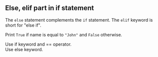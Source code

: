 ## Else, elif part in if statement

The `else` statement complements the `if` statement. The `elif` keyword is short for "else if".  
  
Print `True` if name is equal to `"John"` and `False` otherwise.  

<div class='hint'>Use if keyword and == operator.</div>
<div class='hint'>Use else keyword.</div>
